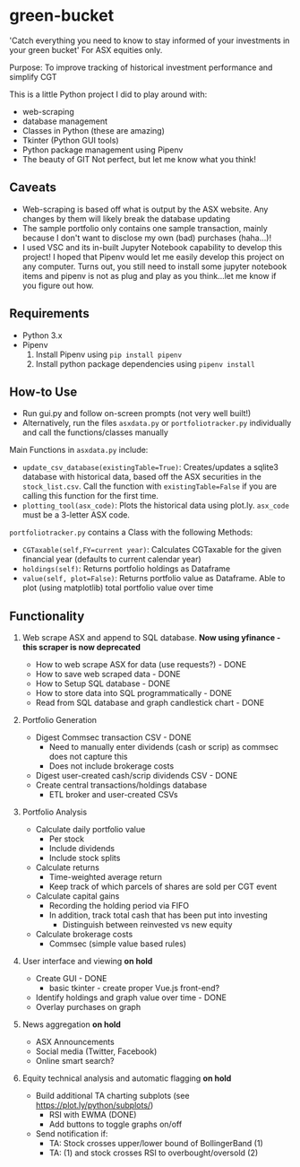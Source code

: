# green-bucket
'Catch everything you need to know to stay informed of your investments in your green bucket'
For ASX equities only.

Purpose: To improve tracking of historical investment performance and simplify CGT

This is a little Python project I did to play around with:
- web-scraping
- database management
- Classes in Python (these are amazing)
- Tkinter (Python GUI tools)
- Python package management using Pipenv
- The beauty of GIT
Not perfect, but let me know what you think!

## Caveats
- Web-scraping is based off what is output by the ASX website. Any changes by them will likely break the database updating
- The sample portfolio only contains one sample transaction, mainly because I don't want to disclose my own (bad) purchases (haha...)!
- I used VSC and its in-built Jupyter Notebook capability to develop this project! I hoped that Pipenv would let me easily develop this project on any computer. Turns out, you still need to install some jupyter notebook items and pipenv is not as plug and play as you think...let me know if you figure out how.

## Requirements
- Python 3.x
- Pipenv
    1. Install Pipenv using `pip install pipenv`
    2. Install python package dependencies using `pipenv install`

## How-to Use
- Run gui.py and follow on-screen prompts (not very well built!)
- Alternatively, run the files `asxdata.py` or `portfoliotracker.py` individually and call the functions/classes manually

Main Functions in `asxdata.py` include:
- `update_csv_database(existingTable=True)`: Creates/updates a sqlite3 database with historical data, based off the ASX securities in the `stock_list.csv`. Call the function with `existingTable=False` if you are calling this function for the first time.
- `plotting_tool(asx_code)`: Plots the historical data using plot.ly. `asx_code` must be a 3-letter ASX code.

`portfoliotracker.py` contains a Class with the following Methods:
- `CGTaxable(self,FY=current year)`: Calculates CGTaxable for the given financial year (defaults to current calendar year)
- `holdings(self)`: Returns portfolio holdings as Dataframe
- `value(self, plot=False)`: Returns portfolio value as Dataframe. Able to plot (using matplotlib) total portfolio value over time

## Functionality
1. Web scrape ASX and append to SQL database. **Now using yfinance - this scraper is now deprecated**
    - How to web scrape ASX for data (use requests?) - DONE
    - How to save web scraped data - DONE
    - How to Setup SQL database - DONE
    - How to store data into SQL programmatically - DONE
    - Read from SQL database and graph candlestick chart - DONE

2. Portfolio Generation
    - Digest Commsec transaction CSV - DONE
        - Need to manually enter dividends (cash or scrip) as commsec does not capture this
        - Does not include brokerage costs
    - Digest user-created cash/scrip dividends CSV - DONE
    - Create central transactions/holdings database
        - ETL broker and user-created CSVs

3. Portfolio Analysis
    - Calculate daily portfolio value
        - Per stock
        - Include dividends
        - Include stock splits
    - Calculate returns
        - Time-weighted average return
        - Keep track of which parcels of shares are sold per CGT event
    - Calculate capital gains
        - Recording the holding period via FIFO
        - In addition, track total cash that has been put into investing
            - Distinguish between reinvested vs new equity
    - Calculate brokerage costs
        - Commsec (simple value based rules)

3. User interface and viewing **on hold**
    - Create GUI - DONE
        - basic tkinter - create proper Vue.js front-end?
    - Identify holdings and graph value over time - DONE
    - Overlay purchases on graph

4. News aggregation **on hold**
    - ASX Announcements
    - Social media (Twitter, Facebook)
    - Online smart search?

5. Equity technical analysis and automatic flagging **on hold**
    - Build additional TA charting subplots (see https://plot.ly/python/subplots/)
        - RSI with EWMA (DONE)
        - Add buttons to toggle graphs on/off
    - Send notification if:
        - TA: Stock crosses upper/lower bound of BollingerBand (1)
        - TA: (1) and stock crosses RSI to overbought/oversold (2)

